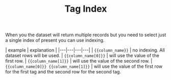﻿---
order: 4
title: Tag Index
menu: Tag Index
toc: false
--- 

When you the dataset will return multiple records but you need to select just a single index of present you can use indexing.

| example | explanation |
|---|---|---|---|
| `{{column_name}}` | no indexing. All dataset rows will be used.
| `{{column_name[0]}}` | will use the value of the first row.
| `{{column_name[1]}}` | will use the value of the second row.
| `{{column_name[0]}} {{column_name[1]}}` | will use the value of the first row for the first tag and the second row for the second tag.